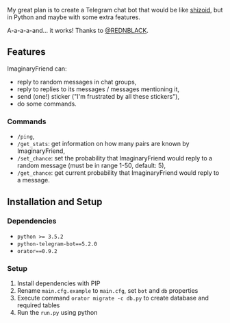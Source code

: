 My great plan is to create a Telegram chat bot that would be like [shizoid](https://github.com/top4ek/shizoid), but in Python and maybe with some extra features.

A-a-a-a-and... it works! Thanks to [@REDNBLACK](https://github.com/REDNBLACK).

## Features

ImaginaryFriend can:

* reply to random messages in chat groups,
* reply to replies to its messages / messages mentioning it,
* send (one!) sticker ("I'm frustrated by all these stickers"),
* do some commands.

### Commands

* `/ping`,
* `/get_stats`: get information on how many pairs are known by ImaginaryFriend,
* `/set_chance`: set the probability that ImaginaryFriend would reply to a random message (must be in range 1-50, default: 5),
* `/get_chance`: get current probability that ImaginaryFriend would reply to a message.

## Installation and Setup

### Dependencies
* `python >= 3.5.2`
* `python-telegram-bot==5.2.0`
* `orator==0.9.2`

### Setup
1. Install dependencies with PIP
2. Rename `main.cfg.example` to `main.cfg`, set `bot` and `db` properties
3. Execute command `orator migrate -c db.py` to create database and required tables
4. Run the `run.py` using python
